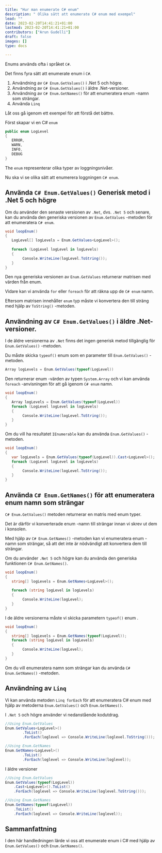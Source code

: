 ```yaml
---
title: "Hur man enumerate C# enum"
description: " Olika sätt att enumerate C# enum med exempel"
lead: ""
date: 2023-02-20T14:41:21+01:00
lastmod: 2023-02-20T14:41:21+01:00
contributors: ["Arun Gudelli"]
draft: false
images: []
type: docs

---
```


Enums används ofta i språket `C#`. 

Det finns fyra sätt att enumerate enum i `C#`. 

1. Användning av `C# Enum.GetValues()` i .Net 5 och högre.
2. Användning av `C# Enum.GetValues()` i äldre .Net-versioner.
3. Användning av `C# Enum.GetNames()` för att enumeratera enum -namn som strängar.
4. Använda `Linq`

Låt oss gå igenom ett exempel för att förstå det bättre. 

Först skapar vi en C# `enum`

```csharp
public enum LogLevel
{
   ERROR, 
   WARN, 
   INFO, 
   DEBUG
}
```

The `enum` representerar olika typer av loggningsnivåer.

Nu ska vi se olika sätt att enumerera loggningen `C# enum`.

## Använda `C# Enum.GetValues()` Generisk metod i .Net 5 och högre

Om du använder den senaste versionen av `.Net`, dvs. `.Net 5` och senare, kan du använda den generiska versionen av `Enum.GetValues` -metoden för att enumeratera `C# enum`.

```csharp
void loopEnum()
{
   LogLevel[] logLevels = Enum.GetValues<LogLevel>();
   
   foreach (LogLevel logLevel in logLevels)
   {
        Console.WriteLine(logLevel.ToString());
   }
}
```

Den nya generiska versionen av `Enum.GetValues` returnerar matrisen med värden från enum. 

Vidare kan vi använda `for` eller `foreach` för att räkna upp de `C# enum` namn. 

Eftersom matrisen innehåller `enum` typ måste vi konvertera den till sträng med hjälp av `ToString()` -metoden.

## Användning av `C# Enum.GetValues()` i äldre .Net-versioner.

I de äldre versionerna av `.Net` finns det ingen generisk metod tillgänglig för `Enum.GetValues()` -metoden. 

Du måste skicka `typeof()` enum som en parameter till `Enum.GetValues()` -metoden. 

```csharp
Array logLevels = Enum.GetValues(typeof(LogLevel))
```
Den returnerar enum -värden av typen `System.Array` och vi kan använda `foreach` -anvisningen för att gå igenom `C# enum` namn.

```csharp
void loopEnum()
{
   Array logLevels = Enum.GetValues(typeof(LogLevel))
   foreach (LogLevel logLevel in logLevels)
   {
        Console.WriteLine(logLevel.ToString());
   }
}
```

Om du vill ha resultatet `IEnumerable` kan du använda `Enum.GetValues()` -metoden.

```csharp
void loopEnum()
{
   var logLevels = Enum.GetValues(typeof(LogLevel)).Cast<LogLevel>();
   foreach (LogLevel logLevel in logLevels)
   {
        Console.WriteLine(logLevel.ToString());
   }
}
```

## Använda `C# Enum.GetNames()` för att enumeratera enum namn som strängar 

`C# Enum.GetValues()` metoden returnerar en matris med enum typer. 

Det är därför vi konverterade enum -namn till strängar innan vi skrev ut dem i konsolen.

Med hjälp av `C# Enum.GetNames()` -metoden kan vi enumeratera enum -namn som strängar, så att det inte är nödvändigt att konvertera dem till strängar.

Om du använder `.Net 5` och högre kan du använda den generiska funktionen `C# Enum.GetNames()`.

```csharp
void loopEnum()
{
   string[] logLevels = Enum.GetNames<LogLevel>();
   
   foreach (string logLevel in logLevels)
   {
        Console.WriteLine(logLevel);
   }
}
```

I de äldre versionerna måste vi skicka parametern `typeof()` enum .

```csharp
void loopEnum()
{
   string[] logLevels = Enum.GetNames(typeof(LogLevel));
   foreach (string logLevel in logLevels)
   {
        Console.WriteLine(logLevel);
   }
}
```

Om du vill enumeratera namn som strängar kan du använda `C# Enum.GetNames()` -metoden.

## Användning av `Linq`

Vi kan använda metoden `Linq forEach` för att enumeratera C# enum med hjälp av metoderna `Enum.GetValues()` och `Enum.GetNames()`.

I `.Net 5` och högre använder vi nedanstående kodutdrag.

```csharp
//Using Enum.GetValues
Enum.GetValues<LogLevel>()
        .ToList()
        .ForEach(loglevel => Console.WriteLine(loglevel.ToString()));

//Using Enum.GetNames
Enum.GetNames<LogLevel>()
        .ToList()
        .ForEach(loglevel => Console.WriteLine(loglevel));        
```

I äldre versioner

```csharp
//Using Enum.GetValues
Enum.GetValues(typeof(LogLevel))
    .Cast<LogLevel>().ToList()
    .ForEach(loglevel => Console.WriteLine(loglevel.ToString()));

//Using Enum.GetNames
Enum.GetNames(typeof(LogLevel))
    .ToList()
    .ForEach(loglevel => Console.WriteLine(loglevel));    
```

## Sammanfattning

I den här handledningen lärde vi oss att enumerate enum i C# med hjälp av `Enum.GetValues()` och `Enum.GetNames()`.










